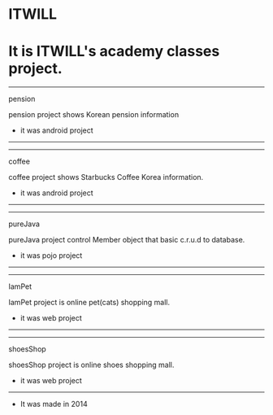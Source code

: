 # ITWILL
# It is ITWILL's academy classes project.
-----------------------------------------------------------
pension

pension project shows Korean pension information
- it was android project
-----------------------------------------------------------
-----------------------------------------------------------
coffee

coffee project shows Starbucks Coffee Korea information.
 - it was android project
-----------------------------------------------------------
-----------------------------------------------------------
pureJava

pureJava project control Member object that basic c.r.u.d to database.
 - it was pojo project
-----------------------------------------------------------
-----------------------------------------------------------
IamPet

IamPet project is online pet(cats) shopping mall.
 - it was web project
-----------------------------------------------------------

-----------------------------------------------------------
shoesShop

shoesShop project is online shoes shopping mall.
 - it was web project
-----------------------------------------------------------


- It was made in 2014

